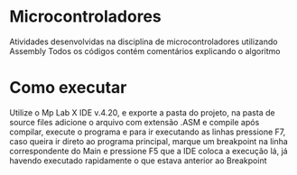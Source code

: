 # Microcontroladores
Atividades desenvolvidas na disciplina de microcontroladores utilizando Assembly
Todos os códigos contém comentários explicando o algoritmo
# Como executar
Utilize o Mp Lab X IDE v.4.20, e exporte a pasta do projeto, na pasta de source files adicione o arquivo com extensão .ASM e compile após compilar, execute o programa e para ir executando as linhas pressione F7, caso queira ir direto ao programa principal, marque um breakpoint na linha correspondente do Main e pressione F5 que a IDE coloca a execução lá,
já havendo executado rapidamente o que estava anterior ao Breakpoint
